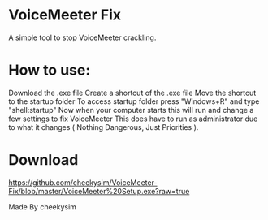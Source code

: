 # VoiceMeeter Fix

A simple tool to stop VoiceMeeter crackling.

# How to use:
Download the .exe file
Create a shortcut of the .exe file
Move the shortcut to the startup folder
To access startup folder press "Windows+R" and type "shell:startup"
Now when your computer starts this will run and change a few settings to fix VoiceMeeter
This does have to run as administrator due to what it changes ( Nothing Dangerous, Just Priorities ).

# Download

https://github.com/cheekysim/VoiceMeeter-Fix/blob/master/VoiceMeeter%20Setup.exe?raw=true


Made By cheekysim